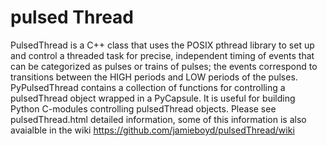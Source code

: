 # pulsed Thread
PulsedThread is a C++ class that uses the POSIX pthread library to set up and control a threaded task for precise, independent timing of events that can be categorized as pulses or trains of pulses; the events correspond to transitions between the HIGH periods and LOW periods of the pulses.
PyPulsedThread contains a collection of functions for controlling a pulsedThread object wrapped in a PyCapsule. It is useful for building Python C-modules controlling pulsedThread objects.
Please see pulsedThread.html detailed information, some of this information is also avaialble in the wiki
https://github.com/jamieboyd/pulsedThread/wiki

